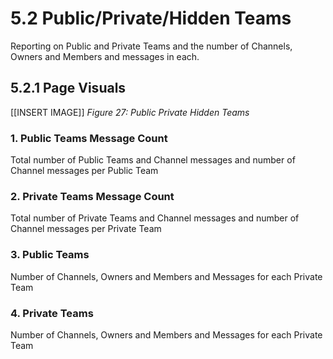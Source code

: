 # 5.2 Public/Private/Hidden Teams
Reporting on Public and Private Teams and the number of Channels, Owners and Members and messages in each. 

## 5.2.1 Page Visuals

[[INSERT IMAGE]] *Figure 27: Public Private Hidden Teams*

### 1.	Public Teams Message Count
Total number of Public Teams and Channel messages and number of Channel messages per Public Team

### 2.	Private Teams Message Count
Total number of Private Teams and Channel messages and number of Channel messages per Private Team

### 3.	Public Teams
Number of Channels, Owners and Members and Messages for each Private Team

### 4.	Private Teams
Number of Channels, Owners and Members and Messages for each Private Team
 
